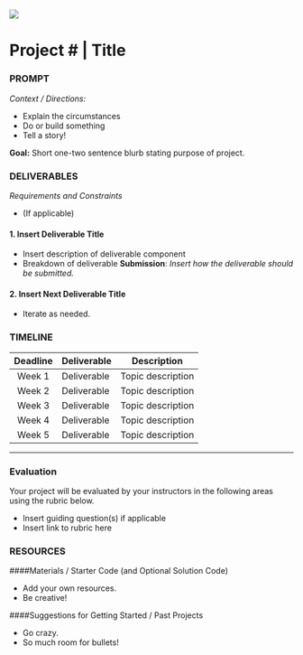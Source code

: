# ![](https://ga-dash.s3.amazonaws.com/production/assets/logo-9f88ae6c9c3871690e33280fcf557f33.png) 
# Project # | Title

### PROMPT
*Context / Directions:*
- Explain the circumstances
- Do or build something
- Tell a story!

**Goal:** Short one-two sentence blurb stating purpose of project.

### DELIVERABLES
*Requirements and Constraints*
- (If applicable)

#### 1. Insert Deliverable Title
- Insert description of deliverable component
- Breakdown of deliverable
**Submission**:	 *Insert how the deliverable should be submitted.*

#### 2. Insert Next Deliverable Title
- Iterate as needed.

### TIMELINE
| Deadline  | Deliverable  | Description  |
|:-:|---|---|
| Week 1  | Deliverable  | Topic description  |
| Week 2  | Deliverable  | Topic description  |
| Week 3  | Deliverable  | Topic description  |
| Week 4  | Deliverable  | Topic description  |
| Week 5  | Deliverable  | Topic description  |

---

### Evaluation
Your project will be evaluated by your instructors in the following areas using the rubric below.
- Insert guiding question(s) if applicable
- Insert link to rubric here

### RESOURCES
####Materials / Starter Code (and Optional Solution Code) 
- Add your own resources.
- Be creative!

####Suggestions for Getting Started / Past Projects
- Go crazy.
- So much room for bullets!

